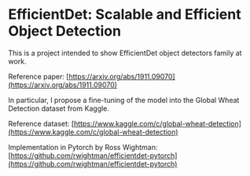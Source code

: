 # EfficientDet: Scalable and Efficient Object Detection

This is a project intended to show EfficientDet object detectors family at work.

Reference paper: [https://arxiv.org/abs/1911.09070](https://arxiv.org/abs/1911.09070)

In particular, I propose a fine-tuning of the model into the Global Wheat Detection dataset from Kaggle.

Reference dataset: [https://www.kaggle.com/c/global-wheat-detection](https://www.kaggle.com/c/global-wheat-detection)

Implementation in Pytorch by Ross Wightman: [https://github.com/rwightman/efficientdet-pytorch](https://github.com/rwightman/efficientdet-pytorch)

